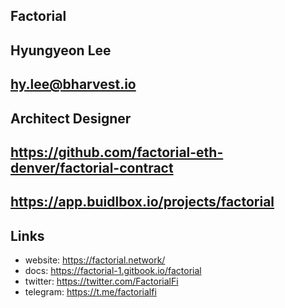 ## Factorial

## Hyungyeon Lee

## hy.lee@bharvest.io

## Architect Designer

## https://github.com/factorial-eth-denver/factorial-contract

## https://app.buidlbox.io/projects/factorial

## Links
- website: https://factorial.network/
- docs: https://factorial-1.gitbook.io/factorial
- twitter: https://twitter.com/FactorialFi
- telegram: https://t.me/factorialfi
